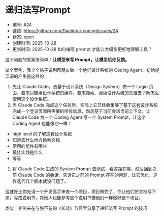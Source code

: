 # 递归法写Prompt

- 编号: #24
- 链接: https://github.com/Daotin/ai-coding/issues/24
- 状态: open
- 创建时间: 2025-10-28
- 更新时间: 2025-10-28
如何编写 prompt 才能让大模型更好地理解工具？

这个问题的答案很简单：**让模型来写 Prompt，让模型给你反馈。**

举个案例，我上个帖子说到帮朋友做一个他们设计系统的 Coding Agent，初始提示词的产生是这样的：

1. 先让 Claude Code，去基于设计系统（Design System）做一个 Login 页面，要求只能用设计系统的组件，要求搜索、阅读设计系统的文档去了解怎么使用这个设计系统。
2. 当 Claude Code 完成这个任务后，实际上它已经收集够了基于这套设计系统完成一个登录页面所需要的所有信息，然后基于当前会话当前上下文，让 Claude Code 为一个 Coding Agent 写一个 System Prompt，让这个 Coding Agent 也能像它一样：
- high level 的了解这套设计系统
- 知道去什么地方检索文档
- 常用的组件有哪些
- 最佳实践是什么
- 等等
1. 将 Claude Code 生成的 System Prompt 去测试，看差距在哪，然后回到之前 Claude Code 的会话，告诉它之前的 Prompt 存在的问题，让它优化，这样迭代几个版本就没问题了。

这就好比你先请一个开发高手来做一个项目，项目做完了，你让他们把文档写下来，写成说明书，其他人也能参考这个说明书像他们一样做好这个项目。

类似：李笑来在与脱不花的《长谈》节目里分享了递归法写 Prompt 的技巧
